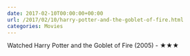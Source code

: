 ```yaml
---
date: 2017-02-10T00:00:00+00:00
url: /2017/02/10/harry-potter-and-the-goblet-of-fire.html
categories: Movies
---
```

Watched Harry Potter and the Goblet of Fire (2005) - ★★★




